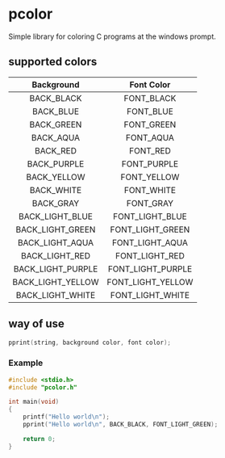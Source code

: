 # pcolor
Simple library for coloring C programs at the windows prompt.

## supported colors
| Background        | Font Color
|:-----------------:|:-----------------:|
| BACK_BLACK        | FONT_BLACK        |
| BACK_BLUE         | FONT_BLUE         |
| BACK_GREEN        | FONT_GREEN        |
| BACK_AQUA         | FONT_AQUA         |
| BACK_RED          | FONT_RED          |
| BACK_PURPLE       | FONT_PURPLE       |
| BACK_YELLOW       | FONT_YELLOW       |
| BACK_WHITE        | FONT_WHITE        |
| BACK_GRAY         | FONT_GRAY         |
| BACK_LIGHT_BLUE   | FONT_LIGHT_BLUE   |
| BACK_LIGHT_GREEN  | FONT_LIGHT_GREEN  |
| BACK_LIGHT_AQUA   | FONT_LIGHT_AQUA   |
| BACK_LIGHT_RED    | FONT_LIGHT_RED    |
| BACK_LIGHT_PURPLE | FONT_LIGHT_PURPLE |
| BACK_LIGHT_YELLOW | FONT_LIGHT_YELLOW |
| BACK_LIGHT_WHITE  | FONT_LIGHT_WHITE  |

## way of use
```c
pprint(string, background color, font color);
```

### Example
```c
#include <stdio.h>
#include "pcolor.h"

int main(void)
{
    printf("Hello world\n");
    pprint("Hello world\n", BACK_BLACK, FONT_LIGHT_GREEN);

    return 0;
}
```
